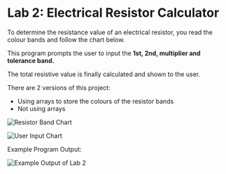 # Lab 2: Electrical Resistor Calculator

To determine the resistance value of an electrical resistor, you read the colour bands and follow the chart below.

This program prompts the user to input the **1st, 2nd, multiplier and tolerance band.**

The total resistive value is finally calculated and shown to the user.

There are 2 versions of this project:
+ Using arrays to store the colours of the resistor bands
+ Not using arrays

![Resistor Band Chart](/../main/images/Resistor-Code-Chart.png)

![User Input Chart](/../main/images/resistor-color-inputs.png)



Example Program Output:

![Example Output of Lab 2](/../main/images/lab2.png)
